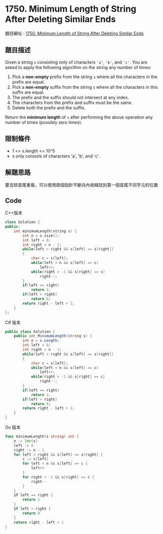 # 1750. Minimum Length of String After Deleting Similar Ends

題目網址 : [1750. Minimum Length of String After Deleting Similar Ends](https://leetcode.com/problems/minimum-length-of-string-after-deleting-similar-ends)

## 題目描述

Given a string `s` consisting only of characters `'a'`, `'b'`, and `'c'`. You are asked to apply the following algorithm on the string any number of times:

1. Pick a **non-empty** prefix from the string `s` where all the characters in the prefix are equal.
2. Pick a **non-empty** suffix from the string `s` where all the characters in this suffix are equal.
3. The prefix and the suffix should not intersect at any index.
4. The characters from the prefix and suffix must be the same.
5. Delete both the prefix and the suffix.

Return the **minimum length** of `s` after performing the above operation any number of times (possibly zero times).

## 限制條件

- 1 <= s.length <= 10^5
- s only consists of characters 'a', 'b', and 'c'.

## 解題思路

要去除首尾重複，可以使用兩個指針不斷向內收縮找到第一個首尾不同字元的位置

## Code

C++版本

```C++
class Solution {
public:
    int minimumLength(string s) {
        int n = s.size();
        int left = 0;
        int right = n - 1;
        while(left < right && s[left] == s[right])
        {
            char c = s[left];
            while(left < n && s[left] == c)
                left++;
            while(right > -1 && s[right] == c)
                right--;
        }
        if(left == right)
            return 1;
        if(left > right)
            return 0;
        return right - left + 1;
    }
};
```

C# 版本

```C#
public class Solution {
    public int MinimumLength(string s) {
        int n = s.Length;
        int left = 0;
        int right = n - 1;
        while(left < right && s[left] == s[right])
        {
            char c = s[left];
            while(left < n && s[left] == c)
                left++;
            while(right > -1 && s[right] == c)
                right--;
        }
        if(left == right)
            return 1;
        if(left > right)
            return 0;
        return right - left + 1;
    }
}
```

Go 版本

```go
func minimumLength(s string) int {
    n := len(s)
    left := 0
    right := n - 1
    for left < right && s[left] == s[right] {
        c := s[left]
        for left < n && s[left] == c {
            left++
        }
        for right > -1 && s[right] == c {
            right--
        }
    }
    if left == right {
        return 1
    }
    if left > right {
        return 0
    }
    return right - left + 1
}
```
